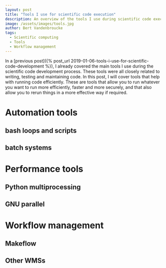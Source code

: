 ```yaml
---
layout: post
title: "Tools I use for scientific code execution"
description: An overview of the tools I use during scientific code execution
image: /assets/images/tools.jpg
author: Bert Vandenbroucke
tags: 
  - Scientific computing
  - Tools
  - Workflow management
---
```


In a [previous post]({% post_url 
2019-01-06-tools-i-use-for-scientific-code-development %}), I already 
covered the main tools I use during the scientific code development 
process. These tools were all closely related to writing, testing and 
maintaining code. In this post, I will cover tools that help with 
running code efficiently. These are tools that allow you to run whatever 
you want to run more efficiently, faster and more securely, and that 
also allow you to rerun things in a more effective way if required.

# Automation tools

## bash loops and scripts

## batch systems

# Performance tools

## Python multiprocessing

## GNU parallel

# Workflow management

## Makeflow

## Other WMSs
